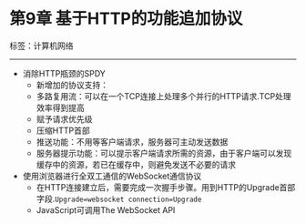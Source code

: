 # 第9章 基于HTTP的功能追加协议

标签：计算机网络

---

- 消除HTTP瓶颈的SPDY
	- 新增加的协议支持：
	- 多路复用流：可以在一个TCP连接上处理多个并行的HTTP请求.TCP处理效率得到提高
	- 赋予请求优先级
	- 压缩HTTP首部
	- 推送功能：不用等客户端请求，服务器可主动发送数据
	- 服务器提示功能：可以提示客户端请求所需的资源，由于客户端可以发现缓存中的资源，若已在缓存中，则避免发送不必要的请求
- 使用浏览器进行全双工通信的WebSocket通信协议
	- 在HTTP连接建立后，需要完成一次握手步骤。用到HTTP的Upgrade首部字段.`Upgrade=websocket connection=Upgrade`
	- JavaScript可调用The WebSocket API